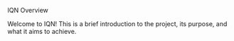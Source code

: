 IQN
Overview

Welcome to IQN! This is a brief introduction to the project, its purpose, and what it aims to achieve.
